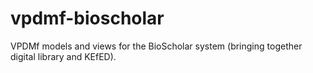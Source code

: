 vpdmf-bioscholar
================

VPDMf models and views for the BioScholar system (bringing together digital library and KEfED).
